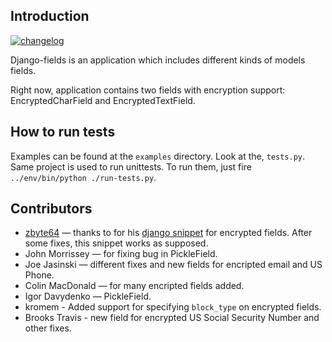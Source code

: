 Introduction
------------

[![changelog](http://allmychanges.com/p/python/django-fields/badge/)](http://allmychanges.com/p/python/django-fields/?utm_source=badge)

Django-fields is an application which includes different kinds of models fields.

Right now, application contains two fields with encryption support:
EncryptedCharField and EncryptedTextField.


How to run tests
----------------

Examples can be found at the `examples` directory. Look at the, `tests.py`.
Same project is used to run unittests. To run them, just fire `../env/bin/python ./run-tests.py`.

Contributors
------------

* [zbyte64](http://www.djangosnippets.org/users/zbyte64/) — thanks to for
  his [django snippet](http://www.djangosnippets.org/snippets/1095/) for encrypted
  fields. After some fixes, this snippet works as supposed.
* John Morrissey — for fixing bug in PickleField.
* Joe Jasinski — different fixes and new fields for encripted email and US Phone.
* Colin MacDonald — for many encripted fields added.
* Igor Davydenko — PickleField.
* kromem - Added support for specifying `block_type` on encrypted fields.
* Brooks Travis - new field for encrypted US Social Security Number and other fixes.
